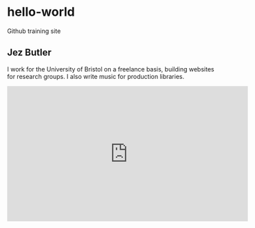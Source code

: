 # hello-world
Github training site
## Jez Butler

I work for the University of Bristol on a freelance basis, building websites for research groups.
I also write music for production libraries.

<iframe width="560" height="315" src="https://www.youtube.com/embed/EK5lpoLTfB0" frameborder="0" allow="accelerometer; autoplay; clipboard-write; encrypted-media; gyroscope; picture-in-picture" allowfullscreen></iframe>

